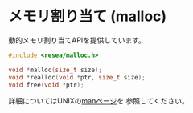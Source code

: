 # メモリ割り当て (malloc)

動的メモリ割り当てAPIを提供しています。

```c
#include <resea/malloc.h>

void *malloc(size_t size);
void *realloc(void *ptr, size_t size);
void free(void *ptr);
```

詳細についてはUNIXの[manページ](https://linux.die.net/man/3/malloc)を
参照してください。
